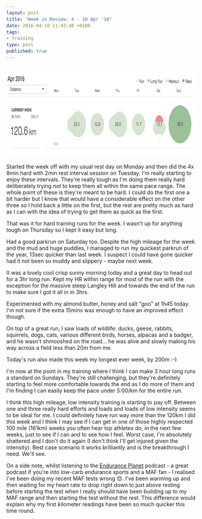 ```yaml
---
layout: post
title: "Week in Review: 4 - 10 Apr '16"
date: 2016-04-10 11:43:48 +0100
tags:
- training
type: post
published: true
---
```


<a href="/img/week-in-review-4-10Apr16.png"><img alt="Week in Review: 4 - 10 Apr '16" class="center" height="240" src="/img/week-in-review-4-10Apr16.png" width="840" /></a>

Started the week off with my usual rest day on Monday and then did the 4x 8min hard with 2min rest interval session on Tuesday.  I'm really starting to enjoy these intervals.  They're really tough as I'm doing them really hard deliberately trying _not_ to keep them all within the same pace range.  The whole point of these is they're meant to be hard.  I could do the first one a bit harder but I know that would have a considerable effect on the other three so I hold back a little on the first, but the rest are pretty much as hard as I can with the idea of trying to get them as quick as the first.

That was it for hard training runs for the week. I wasn't up for anything tough on Thursday so I kept it easy but long.

Had a good parkrun on Saturday too. Despite the high mileage for the week and the mud and huge puddles, I managed to run my quickest parkrun of the year, 13sec quicker than last week. I suspect I could have gone quicker had it not been so muddy and slippery - maybe next week.

It was a lovely cool crisp sunny morning today and a great day to head out for a 3hr long run. Kept my HR within range for most of the run with the exception for the massive steep Langley Hill and towards the end of the run to make sure I got it all in in 3hrs.

Experimented with my almond butter, honey and salt "goo" at 1h45 today. I'm not sure if the extra 15mins was enough to have an improved effect though.

On top of a great run, I saw loads of wildlife: ducks, geese, rabbits, squirrels, dogs, cats, various different birds, horses, alpacas and a badger, and he wasn't shmooshed on the road... he was alive and slowly making his way across a field less than 20m from me.

Today's run also made this week my longest ever week, by 200m :-)

I'm now at the point in my training where I think I can make 3 hour long runs a standard on Sundays.  They're still challenging, but they're definitely starting to feel more comfortable towards the end as I do more of them and I'm finding I can easily keep the pace under 5:00/km for the entire run.

I think this high mileage, low intensity training is starting to pay off. Between one and three really hard efforts and loads and loads of low intensity seems to be ideal for me.  I could definitely have run way more than the 120km I did this week and I think I may see if I can get in one of those highly respected 100 mile (161km) weeks you often hear top athletes do, in the next few weeks, just to see if I can and to see how I feel.  Worst case, I'm absolutely shattered and I don't do it again (I don't think I'll get injured given the intensity). Best case scenario it works brilliantly and is the breakthrough I need.  We'll see.

On a side note, whilst listening to the [Endurance Planet](http://www.enduranceplanet.com/) podcast - a great podcast if you're into low-carb endurance sports and a MAF fan - I realised I've been doing my recent MAF tests wrong 😊.  I've been warming up and then waiting for my heart rate to drop right down to just above resting before starting the test when I really should have been building up to my MAF range and then starting the test without the rest.  This difference would explain why my first kilometer readings have been so much quicker this time round.
